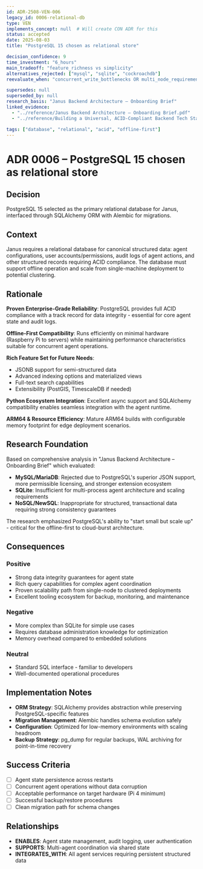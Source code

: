 ```yaml
---
id: ADR-2508-VEN-006
legacy_id: 0006-relational-db
type: VEN
implements_concept: null  # Will create CON ADR for this
status: accepted
date: 2025-08-03
title: "PostgreSQL 15 chosen as relational store"

decision_confidence: 9
time_investment: "6_hours"
main_tradeoff: "feature_richness vs simplicity"
alternatives_rejected: ["mysql", "sqlite", "cockroachdb"]
reevaluate_when: "concurrent_write_bottlenecks OR multi_node_requirements"

supersedes: null
superseded_by: null
research_basis: "Janus Backend Architecture – Onboarding Brief"
linked_evidence:
  - "../reference/Janus Backend Architecture – Onboarding Brief.pdf"
  - "../reference/Building a Universal, ACID-Compliant Backend Tech Stack.pdf"

tags: ["database", "relational", "acid", "offline-first"]
---
```


# ADR 0006 – PostgreSQL 15 chosen as relational store

## Decision

PostgreSQL 15 selected as the primary relational database for Janus, interfaced through SQLAlchemy ORM with Alembic for migrations.

## Context

Janus requires a relational database for canonical structured data: agent configurations, user accounts/permissions, audit logs of agent actions, and other structured records requiring ACID compliance. The database must support offline operation and scale from single-machine deployment to potential clustering.

## Rationale

**Proven Enterprise-Grade Reliability**: PostgreSQL provides full ACID compliance with a track record for data integrity - essential for core agent state and audit logs.

**Offline-First Compatibility**: Runs efficiently on minimal hardware (Raspberry Pi to servers) while maintaining performance characteristics suitable for concurrent agent operations.

**Rich Feature Set for Future Needs**:
- JSONB support for semi-structured data
- Advanced indexing options and materialized views
- Full-text search capabilities
- Extensibility (PostGIS, TimescaleDB if needed)

**Python Ecosystem Integration**: Excellent async support and SQLAlchemy compatibility enables seamless integration with the agent runtime.

**ARM64 & Resource Efficiency**: Mature ARM64 builds with configurable memory footprint for edge deployment scenarios.

## Research Foundation

Based on comprehensive analysis in "Janus Backend Architecture – Onboarding Brief" which evaluated:

- **MySQL/MariaDB**: Rejected due to PostgreSQL's superior JSON support, more permissible licensing, and stronger extension ecosystem
- **SQLite**: Insufficient for multi-process agent architecture and scaling requirements
- **NoSQL/NewSQL**: Inappropriate for structured, transactional data requiring strong consistency guarantees

The research emphasized PostgreSQL's ability to "start small but scale up" - critical for the offline-first to cloud-burst architecture.

## Consequences

### Positive
- Strong data integrity guarantees for agent state
- Rich query capabilities for complex agent coordination
- Proven scalability path from single-node to clustered deployments
- Excellent tooling ecosystem for backup, monitoring, and maintenance

### Negative
- More complex than SQLite for simple use cases
- Requires database administration knowledge for optimization
- Memory overhead compared to embedded solutions

### Neutral
- Standard SQL interface - familiar to developers
- Well-documented operational procedures

## Implementation Notes

- **ORM Strategy**: SQLAlchemy provides abstraction while preserving PostgreSQL-specific features
- **Migration Management**: Alembic handles schema evolution safely
- **Configuration**: Optimized for low-memory environments with scaling headroom
- **Backup Strategy**: pg_dump for regular backups, WAL archiving for point-in-time recovery

## Success Criteria

- [ ] Agent state persistence across restarts
- [ ] Concurrent agent operations without data corruption
- [ ] Acceptable performance on target hardware (Pi 4 minimum)
- [ ] Successful backup/restore procedures
- [ ] Clean migration path for schema changes

## Relationships

- **ENABLES**: Agent state management, audit logging, user authentication
- **SUPPORTS**: Multi-agent coordination via shared state
- **INTEGRATES_WITH**: All agent services requiring persistent structured data
